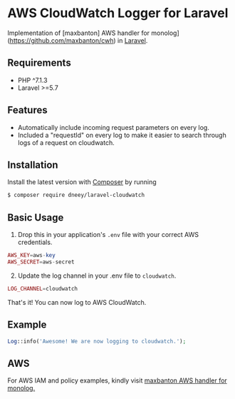 # AWS CloudWatch Logger for Laravel

Implementation of [maxbanton] AWS handler for monolog](https://github.com/maxbanton/cwh) in [Laravel](https://github.com/laravel/laravel).

## Requirements

- PHP ^7.1.3
- Laravel >=5.7

## Features

- Automatically include incoming request parameters on every log.
- Included a "requestId" on every log to make it easier to search through logs of a request on cloudwatch.

## Installation

Install the latest version with [Composer](https://getcomposer.org/) by running

```bash
$ composer require dneey/laravel-cloudwatch
```

## Basic Usage

1. Drop this in your application's `.env` file with your correct AWS credentials.

```php
AWS_KEY=aws-key
AWS_SECRET=aws-secret
```

2. Update the log channel in your .env file to `cloudwatch`.

```php
LOG_CHANNEL=cloudwatch
```

That's it! You can now log to AWS CloudWatch.

## Example

```php
Log::info('Awesome! We are now logging to cloudwatch.');
```

## AWS

For AWS IAM and policy examples, kindly visit [maxbanton AWS handler for monolog.](https://github.com/maxbanton/cwh)
